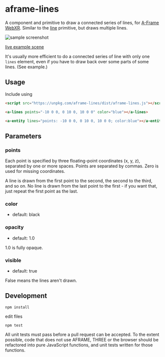 aframe-lines
============

A component and primitive to draw a connected series of lines, for [A-Frame](https://aframe.io) [WebXR](https://immersive-web.github.io//).  Similar to the [line](https://aframe.io/docs/1.0.0/components/line.html) primitive, but draws multiple lines.


![sample screenshot](aframe-lines-sample.png)

[live example scene](https://dougreeder.github.io/aframe-lines/example.html)

It's usually more efficient to do a connected series of line with only one `lines` element, even if you have to draw back over some parts of some lines.
(See example.)


Usage
-----

Include using 
```html
<script src="https://unpkg.com/aframe-lines/dist/aframe-lines.js"></script>
```

```html
<a-lines points="-10 0 0, 0 10 0, 10 0 0" color="blue"></a-lines>

<a-entity lines="points: -10 0 0, 0 10 0, 10 0 0; color:blue"></a-entity>
```

Parameters
----------

### points

Each point is specified by three floating-point coordinates (x, y, z), separated by one or more spaces.  Points are separated by commas. Zero is used for missing coordinates.

A line is drawn from the first point to the second, the second to the third, and so on.  No line is drawn from the last point to the first - if you want that, just repeat the first point as the last.

### color
* default: black

### opacity
* default: 1.0

1.0 is fully opaque.

### visible
* default: true

False means the lines aren't drawn.


Development
---
`npm install`

edit files

`npm test`

All unit tests must pass before a pull request can be accepted.
To the extent possible, code that does not use AFRAME, THREE or the browser should be refactored into pure JavaScript functions, and unit tests written for those functions.
